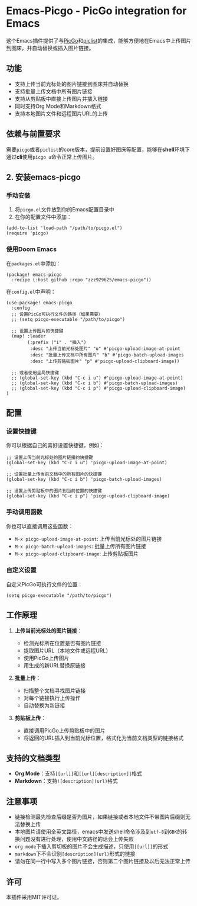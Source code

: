# Emacs-Picgo - PicGo integration for Emacs

这个Emacs插件提供了与[PicGo](https://github.com/PicGo/PicGo-Core)和[piclist](https://github.com/Kuingsmile/PicList)的集成，能够方便地在Emacs中上传图片到图床，并自动替换或插入图片链接。

## 功能

- 支持上传当前光标处的图片链接到图床并自动替换
- 支持批量上传文档中所有图片链接
- 支持从剪贴板中直接上传图片并插入链接
- 同时支持Org Mode和Markdown格式
- 支持本地图片文件和远程图片URL的上传

## 依赖与前置要求

需要`picgo`或者`piclist`的core版本，提前设置好图床等配置，能够在**shell**环境下通过**cli**使用`picgo u`命令正常上传图片。

## 2. 安装emacs-picgo

### 手动安装

1. 将`picgo.el`文件放到你的Emacs配置目录中
2. 在你的配置文件中添加：

```elisp
(add-to-list 'load-path "/path/to/picgo.el")
(require 'picgo)
```

### 使用Doom Emacs

在`packages.el`中添加：
```elisp
(package! emacs-picgo
  :recipe (:host github :repo "zzz929625/emacs-picgo"))
```
在`config.el`中声明：

```elisp
(use-package! emacs-picgo
  :config
  ;; 设置PicGo可执行文件的路径（如果需要）
  ;; (setq picgo-executable "/path/to/picgo")
  
  ;; 设置上传图片的快捷键
  (map! :leader
        (:prefix ("i" . "插入")
         :desc "上传当前光标处图片" "u" #'picgo-upload-image-at-point
         :desc "批量上传文档中所有图片" "b" #'picgo-batch-upload-images
         :desc "上传剪贴板图片" "p" #'picgo-upload-clipboard-image))
  
  ;; 或者使用全局快捷键
  ;; (global-set-key (kbd "C-c i u") #'picgo-upload-image-at-point)
  ;; (global-set-key (kbd "C-c i b") #'picgo-batch-upload-images)
  ;; (global-set-key (kbd "C-c i p") #'picgo-upload-clipboard-image)
)
```

## 配置

### 设置快捷键

你可以根据自己的喜好设置快捷键，例如：

```elisp
;; 设置上传当前光标处的图片链接的快捷键
(global-set-key (kbd "C-c i u") 'picgo-upload-image-at-point)

;; 设置批量上传当前文档中的所有图片的快捷键
(global-set-key (kbd "C-c i b") 'picgo-batch-upload-images)

;; 设置上传剪贴板中的图片到当前位置的快捷键
(global-set-key (kbd "C-c i p") 'picgo-upload-clipboard-image)
```

### 手动调用函数

你也可以直接调用这些函数：

- `M-x picgo-upload-image-at-point`: 上传当前光标处的图片链接
- `M-x picgo-batch-upload-images`: 批量上传所有图片链接
- `M-x picgo-upload-clipboard-image`: 上传剪贴板图片

### 自定义设置

自定义PicGo可执行文件的位置：

```elisp
(setq picgo-executable "/path/to/picgo")
```

## 工作原理

1. **上传当前光标处的图片链接**：
   - 检测光标所在位置是否有图片链接
   - 提取图片URL（本地文件或远程URL）
   - 使用PicGo上传图片
   - 用生成的新URL替换原链接

2. **批量上传**：
   - 扫描整个文档寻找图片链接
   - 对每个链接执行上传操作
   - 自动替换为新链接

3. **剪贴板上传**：
   - 直接调用PicGo上传剪贴板中的图片
   - 将返回的URL插入到当前光标位置，格式化为当前文档类型的链接格式

## 支持的文档类型

- **Org Mode**：支持`[[url]]`和`[[url][description]]`格式
- **Markdown**：支持`![description](url)`格式

## 注意事项
- 链接检测最先检查后缀是否为图片，如果链接或者本地文件不带图片后缀则无法替换上传
- 本地图片请使用全英文路径，emacs中发送shell命令涉及到`utf-8`到`GBK`的转换问题没有进行处理，使用中文路径的话会上传失败
- `org mode`下插入剪切板的图片不会生成描述，只使用`[[url]]`的形式
- `markdown`下不会识别`[description](url)`形式的链接
- 请勿在同一行中写入多个图片链接，否则第二个图片链接及以后无法正常上传

## 许可

本插件采用MIT许可证。 